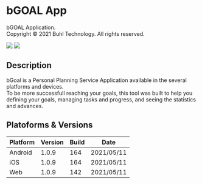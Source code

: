 # bGOAL App 
bGOAL Application.  
Copyright © 2021 Buhl Technology. All rights reserved.

![](https://www.bgoalapp.com/images/present_bgoal.png)
[<img src="https://www.bgoalapp.com/images/present_bgoal.png">](http://www.bgoalapp.com)

## Description
bGoal is a Personal Planning Service Application available in the several platforms and devices.   
To be more successfull reaching your goals, this tool was built to help you defining your goals, managing tasks and progress, and seeing the statistics and advances.

## Platoforms & Versions
| Platform | Version  |  Build   |    Date    |
|----------|----------|----------|------------|
| Android  | 1.0.9    |    164   | 2021/05/11 |
| iOS      | 1.0.9    |    164   | 2021/05/11 |
| Web      | 1.0.9    |    142   | 2021/05/11 |

